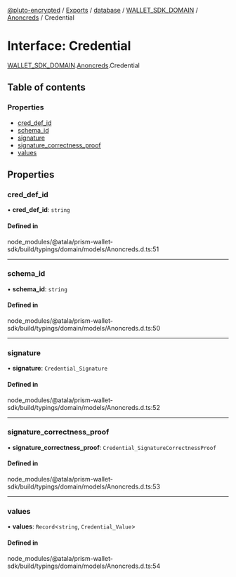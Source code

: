 [@pluto-encrypted](../README.md) / [Exports](../modules.md) / [database](../modules/database-1.md) / [WALLET\_SDK\_DOMAIN](../modules/database-1.WALLET_SDK_DOMAIN.md) / [Anoncreds](../modules/database-1.WALLET_SDK_DOMAIN.Anoncreds.md) / Credential

# Interface: Credential

[WALLET\_SDK\_DOMAIN](../modules/database-1.WALLET_SDK_DOMAIN.md).[Anoncreds](../modules/database-1.WALLET_SDK_DOMAIN.Anoncreds.md).Credential

## Table of contents

### Properties

- [cred\_def\_id](database-1.WALLET_SDK_DOMAIN.Anoncreds.Credential.md#cred_def_id)
- [schema\_id](database-1.WALLET_SDK_DOMAIN.Anoncreds.Credential.md#schema_id)
- [signature](database-1.WALLET_SDK_DOMAIN.Anoncreds.Credential.md#signature)
- [signature\_correctness\_proof](database-1.WALLET_SDK_DOMAIN.Anoncreds.Credential.md#signature_correctness_proof)
- [values](database-1.WALLET_SDK_DOMAIN.Anoncreds.Credential.md#values)

## Properties

### cred\_def\_id

• **cred\_def\_id**: `string`

#### Defined in

node_modules/@atala/prism-wallet-sdk/build/typings/domain/models/Anoncreds.d.ts:51

___

### schema\_id

• **schema\_id**: `string`

#### Defined in

node_modules/@atala/prism-wallet-sdk/build/typings/domain/models/Anoncreds.d.ts:50

___

### signature

• **signature**: `Credential_Signature`

#### Defined in

node_modules/@atala/prism-wallet-sdk/build/typings/domain/models/Anoncreds.d.ts:52

___

### signature\_correctness\_proof

• **signature\_correctness\_proof**: `Credential_SignatureCorrectnessProof`

#### Defined in

node_modules/@atala/prism-wallet-sdk/build/typings/domain/models/Anoncreds.d.ts:53

___

### values

• **values**: `Record`\<`string`, `Credential_Value`\>

#### Defined in

node_modules/@atala/prism-wallet-sdk/build/typings/domain/models/Anoncreds.d.ts:54

